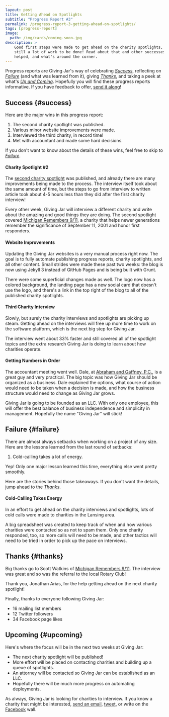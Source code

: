 ```yaml
---
layout: post
title: Getting Ahead on Spotlights
subtitle: "Progress Report #3"
permalink: /progress-report-3-getting-ahead-on-spotlights/
tags: [progress-report]
image:
  path: /img/cards/coming-soon.jpg
description: >
    Good first steps were made to get ahead on the charity spotlights, but as always, there's
    still a lot of work to be done! Read about that and other successes, lessons learned, who
    helped, and what's around the corner.
---
```


Progress reports are Giving Jar's way of celebrating *[Success][1]*, reflecting on *[Failure][2]* (and what was learned from it), giving *[Thanks][3]*, and taking a peek at what's *[Up and Coming][4]*. Hopefully you will find these progress reports informative. If you have feedback to offer, [send it along][5]!

## Success {#success}

Here are the major wins in this progress report:

1. The second charity spotlight was published.
2. Various minor website improvements were made.
3. Interviewed the third charity, in record time!
4. Met with accountant and made some hard decisions.

If you don't want to know about the details of these wins, feel free to skip to *[Failure][2]*.

#### Charity Spotlight #2

The [second charity spotlight][8] was published, and already there are many improvements being made to the process. The interview itself took about the same amount of time, but the steps to go from interview to written article took about 4-5 hours less than they did after the first charity interview!

Every other week, Giving Jar will interview a different charity and write about the amazing and good things they are doing. The second spotlight covered [Michigan Remembers 9/11][9], a charity that helps newer generations remember the significance of September 11, 2001 and honor first responders.

#### Website Improvements

Updating the Giving Jar websites is a very manual process right now. The goal is to fully automate publishing progress reports, charity spotlights, and all other content. Small strides were made these past two weeks: the blog is now using Jekyll 3 instead of GitHub Pages and is being built with Grunt.

There were some superficial changes made as well. The logo now has a colored background, the landing page has a new social card that doesn't use the logo, and there's a link in the top right of the blog to all of the published charity spotlights.

#### Third Charity Interview

Slowly, but surely the charity interviews and spotlights are picking up steam. Getting ahead on the interviews will free up more time to work on the software platform, which is the next big step for Giving Jar.

The interview went about 33% faster and still covered all of the spotlight topics and the extra research Giving Jar is doing to learn about how charities operate.

#### Getting Numbers in Order

The accountant meeting went well. Dale, at [Abraham and Gaffney, P.C.][10], is a great guy and very practical. The big topic was how Giving Jar should be organized as a business. Dale explained the options, what course of action would need to be taken when a decision is made, and how the business structure would need to change as Giving Jar grows.

Giving Jar is going to be founded as an LLC. With only one employee, this will offer the best balance of business independence and simplicity in management. Hopefully the name "Giving Jar" will stick!

## Failure {#failure}

There are almost always setbacks when working on a project of any size. Here are the lessons learned from the last round of setbacks:

1. Cold-calling takes a lot of energy.

Yep! Only one major lesson learned this time, everything else went pretty smoothly.

Here are the stories behind those takeaways. If you don't want the details, jump ahead to the *[Thanks][3]*.

#### Cold-Calling Takes Energy

In an effort to get ahead on the charity interviews and spotlights, lots of cold calls were made to charities in the Lansing area.

A big spreadsheet was created to keep track of when and how various charities were contacted so as not to spam them. Only one charity responded, too, so more calls will need to be made, and other tactics will need to be tried in order to pick up the pace on interviews.

## Thanks {#thanks}

Big thanks go to Scott Watkins of [Michigan Remembers 9/11][9]. The interview was great and so was the referral to the local Rotary Club!

Thank you, Jonathan Arias, for the help getting ahead on the next charity spotlight!

Finally, thanks to everyone following Giving Jar:

* 16 mailing list members
* 12 Twitter followers
* 34 Facebook page likes

## Upcoming {#upcoming}

Here's where the focus will be in the next two weeks at Giving Jar:

* The next charity spotlight will be published!
* More effort will be placed on contacting charities and building up a queue of spotlights.
* An attorney will be contacted so Giving Jar can be established as an LLC.
* Hopefully there will be much more progress on automating deployments.

As always, Giving Jar is looking for charities to interview. If you know a charity that might be interested, [send an email][5], [tweet][6], or write on the [Facebook][7] wall.


[1]: #success "Success Section"
[2]: #failure "Failure Section"
[3]: #thanks "Thanks Section"
[4]: #upcoming "Upcoming Section"
[5]: mailto:hello@givingjar.org "Email Giving Jar"
[6]: https://twitter.com/givingjar "Giving Jar on Twitter"
[7]: https://www.facebook.com/givingjarorg "Giving Jar on Facebook"
[8]: http://blog.givingjar.org/charity-spotlight-michigan-remembers-9-11/ "Charity Spotlight: Michigan Remembers 9/11"
[9]: http://www.michiganremembers.dreamhosters.com/ "Michigan Remembers 9/11 Homepage"
[10]: http://www.agpccpa.com/ "Abraham and Gaffney, P.C. Homepage"
